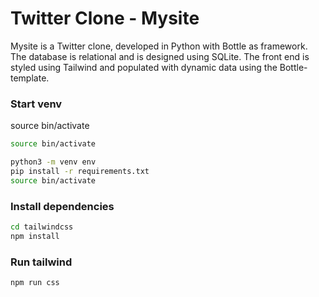 # Twitter Clone - Mysite

Mysite is a Twitter clone, developed in Python with Bottle as framework. The database is relational and is designed using SQLite. The front end is styled using Tailwind and populated with dynamic data using the Bottle-template.

### Start venv
source bin/activate

```bash
source bin/activate
```

```bash
python3 -m venv env
pip install -r requirements.txt
source bin/activate
```

### Install dependencies
```bash
cd tailwindcss
npm install
```

### Run tailwind
```bash
npm run css
```